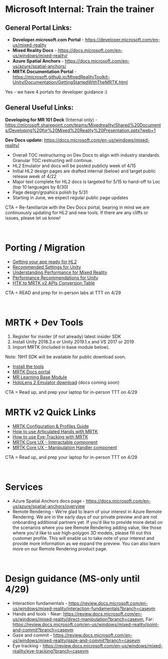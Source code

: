 # Microsoft Internal: Train the trainer

## General Portal Links:

* **Developer.microsoft.com Portal** - https://developer.microsoft.com/en-us/mixed-reality
* **Mixed Reality Docs** - https://docs.microsoft.com/en-us/windows/mixed-reality/
* **Azure Spatial Anchors** - https://docs.microsoft.com/en-us/azure/spatial-anchors/ 
* **MRTK Documentation Portal** - https://microsoft.github.io/MixedRealityToolkit-Unity/Documentation/GettingStartedWithTheMRTK.html 

Yes - we have 4 portals for developer guidance :)
<br>

## General Useful Links:

**Developing for MR 101 Deck** (Internal only) - https://microsoft.sharepoint.com/teams/Mixedreality/Shared%20Documents/Developing%20for%20Mixed%20Reality%20Presentation.pptx?web=1 

**Dev Docs update:**  https://docs.microsoft.com/en-us/windows/mixed-reality/
* Overall TOC restructuring on Dev Docs to align with industry standards.  Granular TOC restructing will continue.
* HL2 Emulator and docs will be posted publicly week of 4/15
* Initial HL2 design pages are drafted internal (below) and target public release week of 4/22
* Major text complete for HL2 docs is targeted for 5/15 to hand-off to Loc (top 10 languages by 6/30)
* Page design/grpahics polish by 5/31
* Starting in June, we expect regular public page updates

CTA = Re-familiarize with the Dev Docs portal, bearing in mind we are continuously updating for HL2 and new tools.  If there are any cliffs or issues, please let us know!

<br>

# Porting / Migration
* [Getting your app ready for HL2](https://docs.microsoft.com/en-us/windows/mixed-reality/mrtk-porting-guide)
* [Recommended Settings for Unity](https://docs.microsoft.com/en-us/windows/mixed-reality/recommended-settings-for-unity)
* [Understanding Performance for Mixed Reality](https://docs.microsoft.com/en-us/windows/mixed-reality/understanding-performance-for-mixed-reality)
* [Performance Recommendations for Unity](https://docs.microsoft.com/en-us/windows/mixed-reality/performance-recommendations-for-unity)
* [HTK to MRTK v2 APIs Conversion Table](https://microsoft.github.io/MixedRealityToolkit-Unity/Documentation/HTKToMRTKPortingGuide.html)

CTA = READ and prep for in-person labs at TTT on 4/29

<br>

# MRTK + Dev Tools

1) Register for insider (if not already) latest insider SDK
2) Install Unity 2018.3.x or Unity 2019.1.x and VS 2017 or 2019
3) Import MRTK (included in base module below).  

Note: 19H1 SDK will be available for public download soon.

* [Install the tools](https://docs.microsoft.com/en-us/windows/mixed-reality/install-the-tools)
* [MRTK Docs portal](https://microsoft.github.io/MixedRealityToolkit-Unity/Documentation/GettingStartedWithTheMRTK.html)
* [MR Learning Base Module](https://docs.microsoft.com/en-us/windows/mixed-reality/mrlearning-base-ch1)
* [HoloLens 2 Emulator download](https://go.microsoft.com/fwlink/?linkid=2087187) (docs coming soon)

CTA = Read up, and prep your laptop for in-person TTT on 4/29

# MRTK v2 Quick Links
* [MRTK Configuration & Profiles Guide](https://microsoft.github.io/MixedRealityToolkit-Unity/Documentation/MixedRealityConfigurationGuide.html) 
* [How to use Articulated Hands with MRTK](https://microsoft.github.io/MixedRealityToolkit-Unity/Documentation/InputSystem/HandTracking.html)
* [How to use Eye-Tracking with MRTK](https://microsoft.github.io/MixedRealityToolkit-Unity/Documentation/EyeTracking/EyeTracking_Main.html)
* [MRTK Core UX - Interactable component](https://microsoft.github.io/MixedRealityToolkit-Unity/Documentation/README_Interactable.html)
* [MRTK Core UX - Manipulation Handler component](https://microsoft.github.io/MixedRealityToolkit-Unity/Documentation/README_ManipulationHandler.html)

CTA = Read up, and prep your laptop for in-person TTT on 4/29

<br>

# Services
* Azure Spatial Anchors docs page - https://docs.microsoft.com/en-us/azure/spatial-anchors/overview 
* Remote Rendering - We’re glad to learn of your interest in Azure Remote Rendering. We are in the early days of our private preview and are not onboarding additional partners yet. If you’d like to provide more detail on the scenarios where you see Remote Rendering adding value, like those where you'd like to use high-polygon 3D models, please fill out this customer profile. This will enable us to take note of your interest and provide more information as we expand the preview. You can also learn more on our Remote Rendering product page.

<br>

# Design guidance (MS-only until 4/29)
* Interaction fundamentals - https://review.docs.microsoft.com/en-us/windows/mixed-reality/interaction-fundamentals?branch=caseym
* Hands and tools - Near: https://review.docs.microsoft.com/en-us/windows/mixed-reality/direct-manipulation?branch=caseym, Far: https://review.docs.microsoft.com/en-us/windows/mixed-reality/point-and-commit?branch=caseym
* Gaze and commit - https://review.docs.microsoft.com/en-us/windows/mixed-reality/gaze-and-commit?branch=caseym
* Eye tracking - https://review.docs.microsoft.com/en-us/windows/mixed-reality/eye-tracking?branch=caseym
